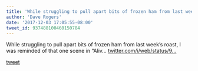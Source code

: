 ```yaml
---
title: 'While struggling to pull apart bits of frozen ham from last week’s roast, I...'
author: 'Dave Rogers'
date: '2017-12-03 17:05:55-08:00'
tweet_id: 937488100460150784
---
```

While struggling to pull apart bits of frozen ham from last week’s roast, I was reminded of that one scene in “Aliv… [twitter.com/i/web/status/9…](https://twitter.com/i/web/status/937488100460150784)

[tweet](https://twitter.com/yukondude/status/937488100460150784)